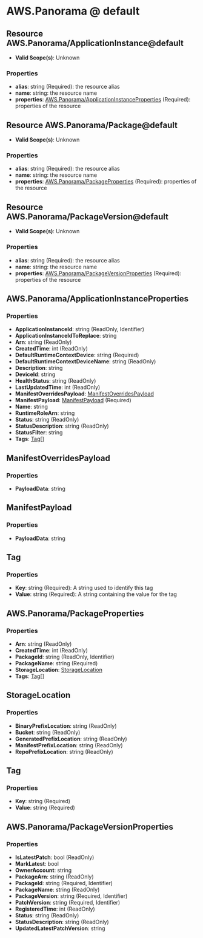 # AWS.Panorama @ default

## Resource AWS.Panorama/ApplicationInstance@default
* **Valid Scope(s)**: Unknown
### Properties
* **alias**: string (Required): the resource alias
* **name**: string: the resource name
* **properties**: [AWS.Panorama/ApplicationInstanceProperties](#awspanoramaapplicationinstanceproperties) (Required): properties of the resource

## Resource AWS.Panorama/Package@default
* **Valid Scope(s)**: Unknown
### Properties
* **alias**: string (Required): the resource alias
* **name**: string: the resource name
* **properties**: [AWS.Panorama/PackageProperties](#awspanoramapackageproperties) (Required): properties of the resource

## Resource AWS.Panorama/PackageVersion@default
* **Valid Scope(s)**: Unknown
### Properties
* **alias**: string (Required): the resource alias
* **name**: string: the resource name
* **properties**: [AWS.Panorama/PackageVersionProperties](#awspanoramapackageversionproperties) (Required): properties of the resource

## AWS.Panorama/ApplicationInstanceProperties
### Properties
* **ApplicationInstanceId**: string (ReadOnly, Identifier)
* **ApplicationInstanceIdToReplace**: string
* **Arn**: string (ReadOnly)
* **CreatedTime**: int (ReadOnly)
* **DefaultRuntimeContextDevice**: string (Required)
* **DefaultRuntimeContextDeviceName**: string (ReadOnly)
* **Description**: string
* **DeviceId**: string
* **HealthStatus**: string (ReadOnly)
* **LastUpdatedTime**: int (ReadOnly)
* **ManifestOverridesPayload**: [ManifestOverridesPayload](#manifestoverridespayload)
* **ManifestPayload**: [ManifestPayload](#manifestpayload) (Required)
* **Name**: string
* **RuntimeRoleArn**: string
* **Status**: string (ReadOnly)
* **StatusDescription**: string (ReadOnly)
* **StatusFilter**: string
* **Tags**: [Tag](#tag)[]

## ManifestOverridesPayload
### Properties
* **PayloadData**: string

## ManifestPayload
### Properties
* **PayloadData**: string

## Tag
### Properties
* **Key**: string (Required): A string used to identify this tag
* **Value**: string (Required): A string containing the value for the tag

## AWS.Panorama/PackageProperties
### Properties
* **Arn**: string (ReadOnly)
* **CreatedTime**: int (ReadOnly)
* **PackageId**: string (ReadOnly, Identifier)
* **PackageName**: string (Required)
* **StorageLocation**: [StorageLocation](#storagelocation)
* **Tags**: [Tag](#tag)[]

## StorageLocation
### Properties
* **BinaryPrefixLocation**: string (ReadOnly)
* **Bucket**: string (ReadOnly)
* **GeneratedPrefixLocation**: string (ReadOnly)
* **ManifestPrefixLocation**: string (ReadOnly)
* **RepoPrefixLocation**: string (ReadOnly)

## Tag
### Properties
* **Key**: string (Required)
* **Value**: string (Required)

## AWS.Panorama/PackageVersionProperties
### Properties
* **IsLatestPatch**: bool (ReadOnly)
* **MarkLatest**: bool
* **OwnerAccount**: string
* **PackageArn**: string (ReadOnly)
* **PackageId**: string (Required, Identifier)
* **PackageName**: string (ReadOnly)
* **PackageVersion**: string (Required, Identifier)
* **PatchVersion**: string (Required, Identifier)
* **RegisteredTime**: int (ReadOnly)
* **Status**: string (ReadOnly)
* **StatusDescription**: string (ReadOnly)
* **UpdatedLatestPatchVersion**: string

